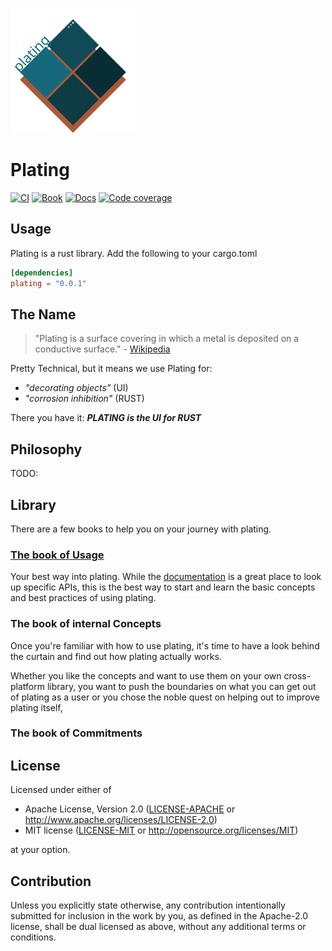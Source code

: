![Logo](assets/logo.svg "Plating")
# Plating

[![CI](https://github.com/plating-rust/plating/workflows/Continuous%20Integration/badge.svg)](https://github.com/plating-rust/plating/actions)
[![Book](https://img.shields.io/badge/book-master-yellow.svg)](https://plating-rust.github.io/)
[![Docs](https://docs.rs/plating/badge.svg)](https://docs.rs/plating/)
[![Code coverage](https://codecov.io/gh/plating-rust/plating/branch/master/graph/badge.svg)](https://codecov.io/gh/plating-rust/plating)

## Usage
Plating is a rust library. Add the following to your cargo.toml
```toml
[dependencies]
plating = "0.0.1"
```

## The Name

> "Plating is a surface covering in which a metal is deposited on a conductive surface." - [Wikipedia](https://en.wikipedia.org/wiki/Plating)

Pretty Technical, but it means we use Plating for:
- *"decorating objects"* (UI)
- *"corrosion inhibition"* (RUST)

There you have it: *****PLATING is the UI for RUST*****

## Philosophy
TODO:

## Library

There are a few books to help you on your journey with plating.

### [The book of Usage](TODO)
Your best way into plating. While the [documentation]() is a great place to look up specific APIs, this is the best way to start and learn the basic concepts and best practices of using plating.

### The book of internal Concepts
Once you're familiar with how to use plating, it's time to have a look behind the curtain and find out how plating actually works.

Whether you like the concepts and want to use them on your own cross-platform library, you want to push the boundaries on what you can get out of plating as a user or you chose the noble quest on helping out to improve plating itself,

### The book of Commitments


## License

Licensed under either of

 * Apache License, Version 2.0
   ([LICENSE-APACHE](LICENSE-APACHE) or http://www.apache.org/licenses/LICENSE-2.0)
 * MIT license
   ([LICENSE-MIT](LICENSE-MIT) or http://opensource.org/licenses/MIT)

at your option.

## Contribution

Unless you explicitly state otherwise, any contribution intentionally submitted
for inclusion in the work by you, as defined in the Apache-2.0 license, shall be
dual licensed as above, without any additional terms or conditions.